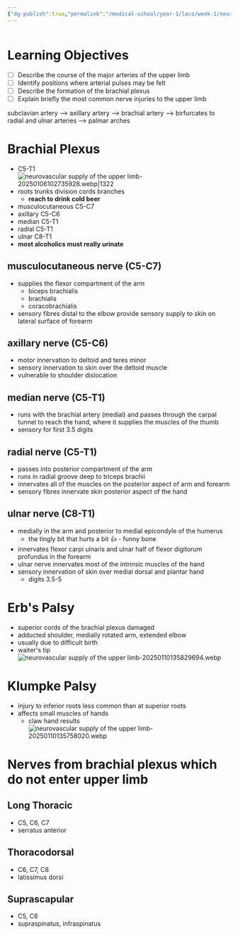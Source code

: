 ```yaml
---
{"dg-publish":true,"permalink":"/medical-school/year-1/loco/week-1/neurovascular-supply-of-the-upper-limb/","tags":["loco"]}
---
```


```table-of-contents
```
# Learning Objectives
- [ ] Describe the course of the major arteries of the upper limb
- [ ] Identify positions where arterial pulses may be felt
- [ ] Describe the formation of the brachial plexus
- [ ] Explain briefly the most common nerve injuries to the upper limb

subclavian artery --> axillary artery --> brachial artery --> birfurcates to radial and ulnar arteries --> palmar arches

# Brachial Plexus
- C5-T1
![neurovascular supply of the upper limb-20250106102735928.webp|1322](/img/user/Medical%20School/Year%201/loco/week%201/attachments/neurovascular%20supply%20of%20the%20upper%20limb-20250106102735928.webp)
- roots trunks division cords branches
	- **reach to drink cold beer**
- musculocutaneous C5-C7
- axillary C5-C6
- median C5-T1
- radial C5-T1
- ulnar C8-T1
- **most alcoholics must really urinate**
<!--SR:!2025-01-30,2,150!2025-01-30,2,150-->

## musculocutaneous nerve (C5-C7)
- supplies the flexor compartment of the arm
	- biceps brachialis
	- brachialis
	- coracobrachialis
- sensory fibres distal to the elbow provide sensory supply to skin on lateral surface of forearm
## axillary nerve (C5-C6)
- motor innervation to deltoid and teres minor
- sensory innervation to skin over the deltoid muscle
- vulnerable to shoulder dislocation
## median nerve (C5-T1)
- runs with the brachial artery (medial) and passes through the carpal tunnel to reach the hand, where it supplies the muscles of the thumb
- sensory for first 3.5 digits
## radial nerve (C5-T1)
- passes into posterior compartment of the arm
- runs in radial groove deep to triceps brachii
- innervates all of the muscles on the posterior aspect of arm and forearm
- sensory fibres innervate skin posterior aspect of the hand
## ulnar nerve (C8-T1)
- medially in the arm and posterior to medial epicondyle of the humerus
	- the tingly bit that hurts a bit 👍 - funny bone
- innervates flexor carpi ulnaris and ulnar half of flexor digitorum profundus in the forearm
- ulnar nerve innervates most of the intrinsic muscles of the hand
- sensory innervation of skin over medial dorsal and plantar hand
	- digits 3.5-5

# Erb's Palsy
- superior cords of the brachial plexus damaged
- adducted shoulder, medially rotated arm, extended elbow
- usually due to difficult birth
- waiter's tip
![neurovascular supply of the upper limb-20250110135829694.webp](/img/user/Medical%20School/Year%201/loco/week%201/attachments/neurovascular%20supply%20of%20the%20upper%20limb-20250110135829694.webp)
# Klumpke Palsy
- injury to inferior roots less common than at superior roots
- affects small muscles of hands
	- claw hand results
![neurovascular supply of the upper limb-20250110135758020.webp](/img/user/Medical%20School/Year%201/loco/week%201/attachments/neurovascular%20supply%20of%20the%20upper%20limb-20250110135758020.webp)

# Nerves from brachial plexus which do not enter upper limb
## Long Thoracic
- C5, C6, C7
- serratus anterior
## Thoracodorsal
- C6, C7, C8
- latissimus dorsi
## Suprascapular
- C5, C6
- supraspinatus, infraspinatus